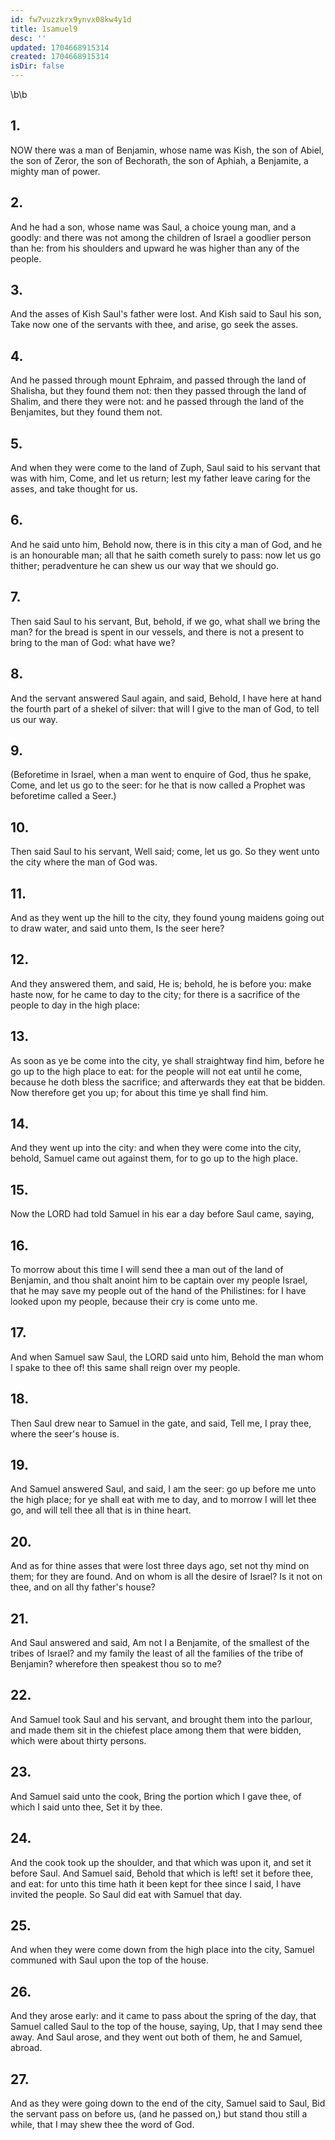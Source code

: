 ```yaml
---
id: fw7vuzzkrx9ynvx08kw4y1d
title: 1samuel9
desc: ''
updated: 1704668915314
created: 1704668915314
isDir: false
---
```

\b\b
## 1.
NOW there was a man of Benjamin, whose name was Kish, the son of Abiel, the son of Zeror, the son of Bechorath, the son of Aphiah, a Benjamite, a mighty man of power.
## 2.
And he had a son, whose name was Saul, a choice young man, and a goodly: and there was not among the children of Israel a goodlier person than he: from his shoulders and upward he was higher than any of the people.
## 3.
And the asses of Kish Saul's father were lost.  And Kish said to Saul his son, Take now one of the servants with thee, and arise, go seek the asses.
## 4.
And he passed through mount Ephraim, and passed through the land of Shalisha, but they found them not: then they passed through the land of Shalim, and there they were not: and he passed through the land of the Benjamites, but they found them not.
## 5.
And when they were come to the land of Zuph, Saul said to his servant that was with him, Come, and let us return; lest my father leave caring for the asses, and take thought for us.
## 6.
And he said unto him, Behold now, there is in this city a man of God, and he is an honourable man; all that he saith cometh surely to pass: now let us go thither; peradventure he can shew us our way that we should go.
## 7.
Then said Saul to his servant, But, behold, if we go, what shall we bring the man?  for the bread is spent in our vessels, and there is not a present to bring to the man of God: what have we?
## 8.
And the servant answered Saul again, and said, Behold, I have here at hand the fourth part of a shekel of silver: that will I give to the man of God, to tell us our way.
## 9.
(Beforetime in Israel, when a man went to enquire of God, thus he spake, Come, and let us go to the seer: for he that is now called a Prophet was beforetime called a Seer.)
## 10.
Then said Saul to his servant, Well said; come, let us go.  So they went unto the city where the man of God was.
## 11.
And as they went up the hill to the city, they found young maidens going out to draw water, and said unto them, Is the seer here?
## 12.
And they answered them, and said, He is; behold, he is before you: make haste now, for he came to day to the city; for there is a sacrifice of the people to day in the high place:
## 13.
As soon as ye be come into the city, ye shall straightway find him, before he go up to the high place to eat: for the people will not eat until he come, because he doth bless the sacrifice; and afterwards they eat that be bidden.  Now therefore get you up; for about this time ye shall find him.
## 14.
And they went up into the city: and when they were come into the city, behold, Samuel came out against them, for to go up to the high place.
## 15.
Now the LORD had told Samuel in his ear a day before Saul came, saying,
## 16.
To morrow about this time I will send thee a man out of the land of Benjamin, and thou shalt anoint him to be captain over my people Israel, that he may save my people out of the hand of the Philistines: for I have looked upon my people, because their cry is come unto me.
## 17.
And when Samuel saw Saul, the LORD said unto him, Behold the man whom I spake to thee of!  this same shall reign over my people.
## 18.
Then Saul drew near to Samuel in the gate, and said, Tell me, I pray thee, where the seer's house is.
## 19.
And Samuel answered Saul, and said, I am the seer: go up before me unto the high place; for ye shall eat with me to day, and to morrow I will let thee go, and will tell thee all that is in thine heart.
## 20.
And as for thine asses that were lost three days ago, set not thy mind on them; for they are found.  And on whom is all the desire of Israel?  Is it not on thee, and on all thy father's house?
## 21.
And Saul answered and said, Am not I a Benjamite, of the smallest of the tribes of Israel?  and my family the least of all the families of the tribe of Benjamin?  wherefore then speakest thou so to me?
## 22.
And Samuel took Saul and his servant, and brought them into the parlour, and made them sit in the chiefest place among them that were bidden, which were about thirty persons.
## 23.
And Samuel said unto the cook, Bring the portion which I gave thee, of which I said unto thee, Set it by thee.
## 24.
And the cook took up the shoulder, and that which was upon it, and set it before Saul.  And Samuel said, Behold that which is left!  set it before thee, and eat: for unto this time hath it been kept for thee since I said, I have invited the people.  So Saul did eat with Samuel that day.
## 25.
And when they were come down from the high place into the city, Samuel communed with Saul upon the top of the house.
## 26.
And they arose early: and it came to pass about the spring of the day, that Samuel called Saul to the top of the house, saying, Up, that I may send thee away.  And Saul arose, and they went out both of them, he and Samuel, abroad.
## 27.
And as they were going down to the end of the city, Samuel said to Saul, Bid the servant pass on before us, (and he passed on,) but stand thou still a while, that I may shew thee the word of God.
